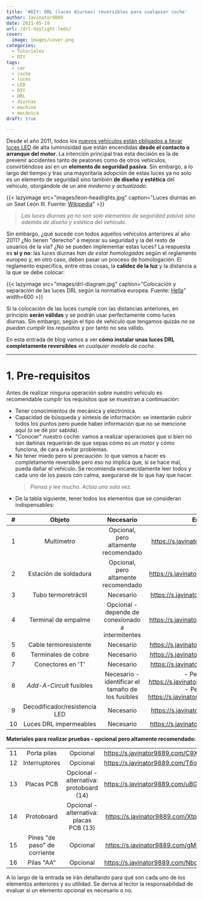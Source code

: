 ```yaml
---
title: '#DIY: DRL (luces diurnas) reversibles para cualquier coche'
author: Javinator9889
date: 2021-05-19
url: /drl-daylight-leds/
cover:
  image: images/cover.png
categories:
  - Tutoriales
  - DIY
tags:
  - car
  - coche
  - luces
  - LED
  - DIY
  - DRL
  - diurnas
  - machine
  - mecánica
draft: true

---
```


Desde el año 2011, todos los [nuevos vehículos están obligados a llevar luces LED](https://ec.europa.eu/transport/road_safety/topics/vehicles/daytime_running_lights_es) de alta luminosidad que están encendidas **desde el contacto o arranque del motor**. La intención principal tras esta decisión es la de prevenir accidentes tanto de peatones como de otros vehículos, convirtiéndose así en un **elemento de seguridad pasiva**. Sin embargo, a lo largo del tiempo y tras una mayoritaria adopción de estas luces ya no solo es un elemento de seguridad sino también **de diseño y estética** del vehículo, otorgándole de un aire *moderno y actualizado*.

{{< lazyimage src="images/leon-headlights.jpg" caption="Luces diurnas en un Seat León III. Fuente: [Wikipedia](https://es.wikipedia.org/wiki/Luz_de_circulaci%C3%B3n_diurna)" >}}

> *Las luces diurnas ya no son solo elementos de seguridad pasiva sino además de diseño y estética del vehículo.*

Sin embargo, ¿qué sucede con todos aquellos vehículos anteriores al año 2011? ¿No tienen "derecho" a mejorar su seguridad y la del resto de usuarios de la vía? ¿No se pueden implementar estas luces? La respuesta es **sí y no**: las luces diurnas *han de estar homologadas* según el reglamento europeo y, en otro caso, deben pasar un proceso de homologación. El reglamento especifica, entre otras cosas, la **calidez de la luz** y la distancia a la que se debe colocar:

{{< lazyimage src="images/drl-diagram.jpg" caption="Colocación y separación de las luces DRL según la normativa europea. Fuente: [Hella](https://www.hella.com/techworld/uk/Technical/Automotive-lighting/Install-daytime-running-lights-740/)" width=600 >}}

Si la colocación de las luces cumple con las distancias anteriores, en principio **serán válidas** y se podrán usar perfectamente como luces diurnas. Sin embargo, según el tipo de vehículo que tengamos quizás *no se puedan cumplir los requisitos* y por tanto no sea válido.

En esta entrada de blog vamos a ver **cómo instalar unas luces DRL completamente reversibles** en *cualquier modelo de coche*.

* * * 

# 1. Pre-requisitos

Antes de realizar ninguna operación sobre nuestro vehículo es recomendable cumplir los requisitos que se muestran a continuación:
 + Tener conocimientos de mecánica y electrónica.
 + Capacidad de búsqueda y síntesis de información: se intentarán cubrir todos los puntos pero puede haber información que no se mencione aquí (o se dé por sabida).
 + "Conocer" nuestro coche: vamos a realizar operaciones que si bien no son dañinas requerirán de que sepas cómo es un motor y cómo funciona, de cara a evitar problemas.
 + No tener miedo pero sí precaución: lo que vamos a hacer es completamente reversible pero eso no implica que, si se hace mal, pueda dañar el vehículo. Se recomienda encarecidamente leer todos y cada uno de los pasos con calma, asegurarse de lo que hay que hacer.
   > *Piensa y lee mucho. Actúa una sola vez.*
 + De la tabla siguiente, tener todos los elementos que se consideran indispensables:

| # | Objeto | Necesario | Enlace |
|:-:|:-:|:-:|:-:|
| 1 | Multímetro | Opcional, pero altamente recomendado | https://s.javinator9889.com/znqgtn |
| 2 | Estación de soldadura | Opcional, pero altamente recomendado | https://s.javinator9889.com/00kQHR |
| 3 | Tubo termoretráctil | Necesario | https://s.javinator9889.com/7rSrJW |
| 4 | Terminal de empalme | Opcional - depende de conexionado a intermitentes | https://s.javinator9889.com/xhwbaw |
| 5 | Cable termoresistente | Necesario | https://s.javinator9889.com/6kD10d |
| 6 | Terminales de cobre | Necesario | https://s.javinator9889.com/KXb6qv |
| 7 | Conectores en 'T' | Necesario | https://s.javinator9889.com/a47hvq |
| 8 | *Add-A-Circuit* fusibles | Necesario - identificar el tamaño de los fusibles |  - Perfil bajo: https://s.javinator9889.com/BXRm59<br> - Perfil alto: https://s.javinator9889.com/NHMwdz |
| 9 | Decodificador/resistencia LED | Necesario | https://s.javinator9889.com/b7l74p |
| 10 | Luces DRL impermeables | Necesario | https://s.javinator9889.com/ZzyPeN |

**Materiales para realizar pruebas - opcional pero altamente recomendado:**

|   |   |   |   |
|:-:|:-:|:-:|:-:|
| 11 | Porta pilas | Opcional | https://s.javinator9889.com/C9XJLm |
| 12 | Interruptores | Opcional | https://s.javinator9889.com/T6oqMZ |
| 13 | Placas PCB | Opcional - alternativa: protoboard (14) | https://s.javinator9889.com/uBGU63 |
| 14 | Protoboard | Opcional - alternativa: placas PCB (13) | https://s.javinator9889.com/Xtp0AE |
| 15 | Pines "de paso" de corriente | Opcional | https://s.javinator9889.com/gMjx58 |
| 16 | Pilas "AA" | Opcional | https://s.javinator9889.com/NbqA4Z |

A lo largo de la entrada se irán detallando para qué son cada uno de los elementos anteriores y su utilidad. Se deriva al lector la responsabilidad de evaluar si un elemento opcional es necesario o no.